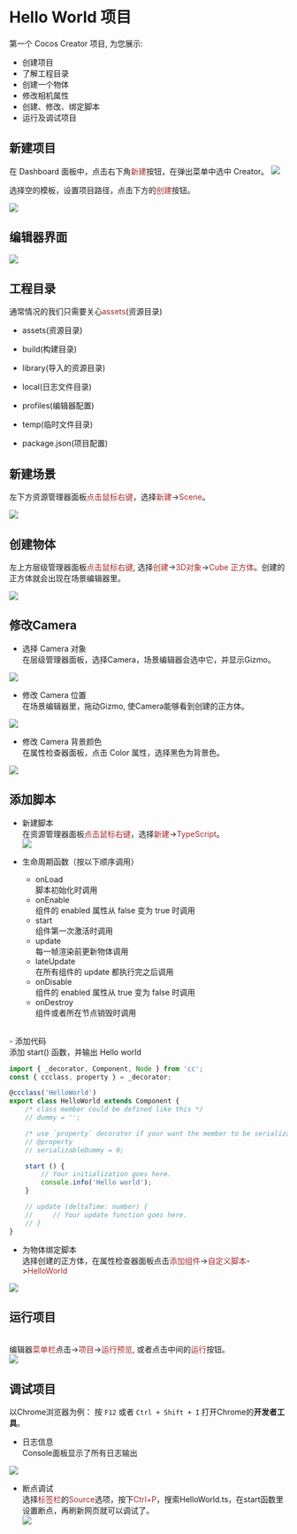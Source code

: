 # Hello World 项目

第一个 Cocos Creator 项目, 为您展示:
- 创建项目
- 了解工程目录
- 创建一个物体
- 修改相机属性
- 创建、修改、绑定脚本
- 运行及调试项目

## 新建项目

在 Dashboard 面板中，点击右下角<font color=#A52A2A>新建</font>按钮，在弹出菜单中选中 Creator。
<img src="index/dashboard.png"/>

选择空的模板，设置项目路径，点击下方的<font color=#A52A2A>创建</font>按钮。

<img src="index/new.png"/>

## 编辑器界面

<img src="index/engine.png"/>

## 工程目录
通常情况的我们只需要关心<font color=#A52A2A>assets</font>(资源目录)

- assets(资源目录)

- build(构建目录)

- library(导入的资源目录)

- local(日志文件目录)

- profiles(编辑器配置)

- temp(临时文件目录)

- package.json(项目配置)

## 新建场景

左下方资源管理器面板<font color=#A52A2A>点击鼠标右键</font>，选择<font color=#A52A2A>新建</font>-><font color=#A52A2A>Scene</font>。

<img src="index/scene.png"/>

## 创建物体

左上方层级管理器面板<font color=#A52A2A>点击鼠标右键</font>, 选择<font color=#A52A2A>创建</font>-><font color=#A52A2A>3D对象</font>-><font color=#A52A2A>Cube 正方体</font>。创建的正方体就会出现在场景编辑器里。

<img src="index/cube.png"/>

## 修改Camera

- 选择 Camera 对象
<br/>在层级管理器面板，选择Camera，场景编辑器会选中它，并显示Gizmo。</br>
<img src="index/select.png"/>

- 修改 Camera 位置
<br/>在场景编辑器里，拖动Gizmo, 使Camera能够看到创建的正方体。</br>
<img src="index/move.png"/>

- 修改 Camera 背景颜色
<br/>在属性检查器面板，点击 Color 属性，选择黑色为背景色。</br>
<img src="index/property.png"/>

## 添加脚本
- 新建脚本
  <br/>在资源管理器面板<font color=#A52A2A>点击鼠标右键</font>，选择<font color=#A52A2A>新建</font>-><font color=#A52A2A>TypeScript</font>。</br>
  <img src="index/script.png"/>

- 生命周期函数（按以下顺序调用）
   - onLoad
     <br/>脚本初始化时调用</br>
   - onEnable
     <br/>组件的 enabled 属性从 false 变为 true 时调用</br>
   - start
     <br/>组件第一次激活时调用</br>
   - update
     <br/>每一帧渲染前更新物体调用</br>
   - lateUpdate
     <br/>在所有组件的 update 都执行完之后调用</br>
   - onDisable
     <br/>组件的 enabled 属性从 true 变为 false 时调用</br>
   - onDestroy
     <br/>组件或者所在节点销毁时调用</br>

<br/>
- 添加代码
    <br/>添加 start() 函数，并输出 Hello world</br>

```ts
import { _decorator, Component, Node } from 'cc';
const { ccclass, property } = _decorator;

@ccclass('HelloWorld')
export class HelloWorld extends Component {
    /* class member could be defined like this */
    // dummy = '';

    /* use `property` decorator if your want the member to be serializable */
    // @property
    // serializableDummy = 0;

    start () {
        // Your initialization goes here.
        console.info('Hello world');
    }

    // update (deltaTime: number) {
    //     // Your update function goes here.
    // }
}
```


- 为物体绑定脚本
<br>选择创建的正方体，在属性检查器面板点击<font color=#A52A2A>添加组件</font>-><font color=#A52A2A>自定义脚本</font>-><font color=#A52A2A>HelloWorld</font></br>
<img src="index/component.png"/>

## 运行项目
<br>编辑器<font color=#A52A2A>菜单栏</font>点击-><font color=#A52A2A>项目</font>-><font color=#A52A2A>运行预览</font>, 或者点击中间的<font color=#A52A2A>运行</font>按钮。</br>
<img src="index/run.png"/>

## 调试项目
以Chrome浏览器为例：
 按 `F12` 或者 `Ctrl + Shift + I` 打开Chrome的**开发者工具**。
 - 日志信息
 <br/>Console面板显示了所有日志输出</br>
 <img src="index/console.png"/>

 - 断点调试
   <br/>选择<font color=#A52A2A>标签栏</font>的<font color=#A52A2A>Source</font>选项，按下<font color=#A52A2A>Ctrl+P</font>，搜索HelloWorld.ts，在start函数里设置断点，再刷新网页就可以调试了。</br>
   <img src="index/debug.png"/>
